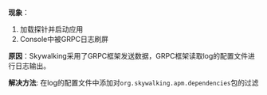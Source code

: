 **现象**：
1. 加载探针并启动应用
2. Console中被GRPC日志刷屏

**原因**：Skywalking采用了GRPC框架发送数据，GRPC框架读取log的配置文件进行日志输出。

**解决方法**: 在log的配置文件中添加对`org.skywalking.apm.dependencies`包的过滤
